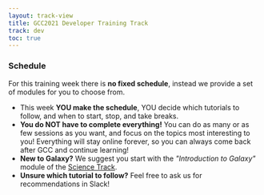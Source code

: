 ```yaml
---
layout: track-view
title: GCC2021 Developer Training Track
track: dev
toc: true
---
```


### Schedule

For this training week there is **no fixed schedule**, instead we provide a set of modules for you to choose from.
- This week **YOU make the schedule**, YOU decide which tutorials to follow, and when to start, stop, and take breaks.
- **You do NOT have to complete everything!** You can do as many or as few sessions as you want, and focus on the topics most interesting to you! Everything will stay online forever, so you can always come back after GCC and continue learning!
- **New to Galaxy?** We suggest you start with the *"Introduction to Galaxy"* module of the [Science Track]({{site.baseurl}}/science-track).
- **Unsure which tutorial to follow?** Feel free to ask us for recommendations in Slack!



